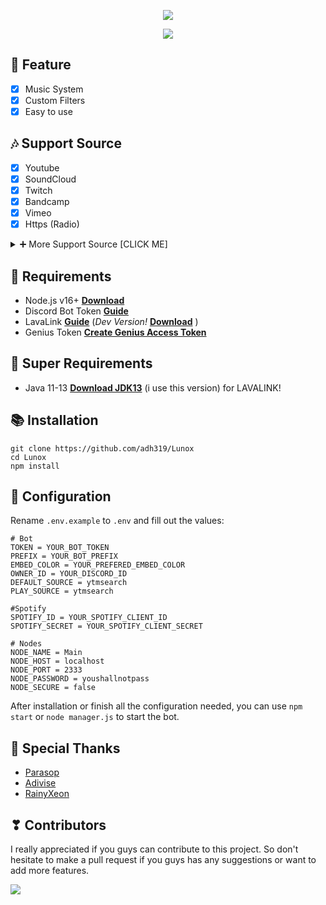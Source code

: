 <p align="center">
<img src="https://capsule-render.vercel.app/api?type=waving&color=gradient&height=200&section=header&text=Lunox&fontSize=80&fontAlignY=35&animation=twinkling&fontColor=gradient"/> </a> 
</p>

<p align="center"> 
  <a href="https://ko-fi.com/adh319" target="_blank"> <img src="https://ko-fi.com/img/githubbutton_sm.svg"/> </a> 
</p>

## 📑 Feature
- [x] Music System
- [x] Custom Filters
- [x] Easy to use

## 🎶 Support Source
- [x] Youtube
- [x] SoundCloud
- [x] Twitch
- [x] Bandcamp
- [x] Vimeo
- [x] Https (Radio)

<details><summary>➕ More Support Source [CLICK ME]</summary>
<p>

## 🎶 More Support Source (Require: LavaLink v3.6.x)
- [x] [LavaSrc](https://github.com/TopiSenpai/LavaSrc)
- Spotify
- Deezer (Still Maintenance)
- Apple (Still Maintenance)
- Yandex

- [x] [skybot-lavalink-plugin](https://github.com/DuncteBot/skybot-lavalink-plugin)
- Mixcloud
- Ocremix
- Clyp
- Reddit
- Getyarn
- TikTok
- PornHub
- Soundgasm

</p>
</details>

## 📎 Requirements

- Node.js v16+ **[Download](https://nodejs.org/en/download/)**
- Discord Bot Token **[Guide](https://discordjs.guide/preparations/setting-up-a-bot-application.html#creating-your-bot)**
- LavaLink **[Guide](https://github.com/freyacodes/lavalink)** (*Dev Version!* **[Download](https://ci.fredboat.com/repository/downloadAll/Lavalink_Build/9311:id/artifacts.zip)** )
- Genius Token **[Create Genius Access Token](https://genius.com/api-clients)**

## 🛑 Super Requirements 

- Java 11-13 **[Download JDK13](http://www.mediafire.com/file/m6gk7aoq96db8g0/file)** (i use this version) for LAVALINK!

## 📚 Installation

```
git clone https://github.com/adh319/Lunox
cd Lunox
npm install
```

## 📄 Configuration

Rename `.env.example` to `.env` and fill out the values:

```.env
# Bot
TOKEN = YOUR_BOT_TOKEN
PREFIX = YOUR_BOT_PREFIX
EMBED_COLOR = YOUR_PREFERED_EMBED_COLOR
OWNER_ID = YOUR_DISCORD_ID
DEFAULT_SOURCE = ytmsearch
PLAY_SOURCE = ytmsearch

#Spotify
SPOTIFY_ID = YOUR_SPOTIFY_CLIENT_ID
SPOTIFY_SECRET = YOUR_SPOTIFY_CLIENT_SECRET

# Nodes
NODE_NAME = Main
NODE_HOST = localhost 
NODE_PORT = 2333
NODE_PASSWORD = youshallnotpass
NODE_SECURE = false
```
After installation or finish all the configuration needed, you can use `npm start` or `node manager.js` to start the bot.

## 👏 Special Thanks

- [Parasop](https://github.com/parasop)
- [Adivise](https://github.com/Adivise)
- [RainyXeon](https://github.com/RainyXeon)

## ❣ Contributors

I really appreciated if you guys can contribute to this project. So don't hesitate to make a pull request if you guys has any suggestions or want to add more features.

<a href="https://github.com/adh319/Lunox/graphs/contributors">
  <img src="https://contributors-img.web.app/image?repo=adh319/Lunox" />
</a>
